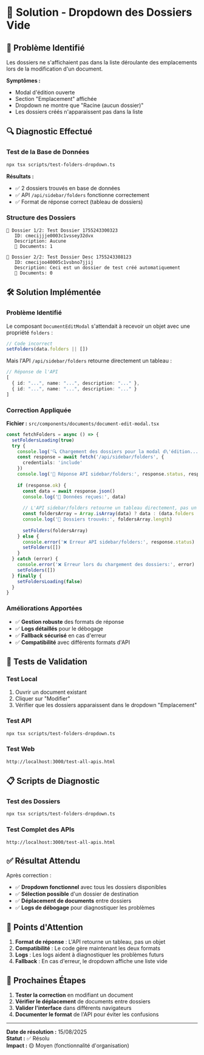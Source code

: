 # 🔧 Solution - Dropdown des Dossiers Vide

## 🎯 **Problème Identifié**

Les dossiers ne s'affichaient pas dans la liste déroulante des emplacements lors de la modification d'un document.

**Symptômes :**
- Modal d'édition ouverte
- Section "Emplacement" affichée
- Dropdown ne montre que "Racine (aucun dossier)"
- Les dossiers créés n'apparaissent pas dans la liste

## 🔍 **Diagnostic Effectué**

### **Test de la Base de Données**
```bash
npx tsx scripts/test-folders-dropdown.ts
```

**Résultats :**
- ✅ 2 dossiers trouvés en base de données
- ✅ API `/api/sidebar/folders` fonctionne correctement
- ✅ Format de réponse correct (tableau de dossiers)

### **Structure des Dossiers**
```
📁 Dossier 1/2: Test Dossier 1755243300323
   ID: cmecijjje0003c1vssey32dvx
   Description: Aucune
   📄 Documents: 1

📁 Dossier 2/2: Test Dossier Desc 1755243308123
   ID: cmecijoo40005c1vsbno7jjij
   Description: Ceci est un dossier de test créé automatiquement
   📄 Documents: 0
```

## 🛠️ **Solution Implémentée**

### **Problème Identifié**
Le composant `DocumentEditModal` s'attendait à recevoir un objet avec une propriété `folders` :
```typescript
// Code incorrect
setFolders(data.folders || [])
```

Mais l'API `/api/sidebar/folders` retourne directement un tableau :
```typescript
// Réponse de l'API
[
  { id: "...", name: "...", description: "..." },
  { id: "...", name: "...", description: "..." }
]
```

### **Correction Appliquée**
**Fichier :** `src/components/documents/document-edit-modal.tsx`

```typescript
const fetchFolders = async () => {
  setFoldersLoading(true)
  try {
    console.log('🔍 Chargement des dossiers pour la modal d\'édition...')
    const response = await fetch('/api/sidebar/folders', {
      credentials: 'include'
    })
    console.log('📡 Réponse API sidebar/folders:', response.status, response.statusText)
    
    if (response.ok) {
      const data = await response.json()
      console.log('📂 Données reçues:', data)
      
      // L'API sidebar/folders retourne un tableau directement, pas un objet avec .folders
      const foldersArray = Array.isArray(data) ? data : (data.folders || [])
      console.log('📁 Dossiers trouvés:', foldersArray.length)
      
      setFolders(foldersArray)
    } else {
      console.error('❌ Erreur API sidebar/folders:', response.status)
      setFolders([])
    }
  } catch (error) {
    console.error('❌ Erreur lors du chargement des dossiers:', error)
    setFolders([])
  } finally {
    setFoldersLoading(false)
  }
}
```

### **Améliorations Apportées**
- ✅ **Gestion robuste** des formats de réponse
- ✅ **Logs détaillés** pour le débogage
- ✅ **Fallback sécurisé** en cas d'erreur
- ✅ **Compatibilité** avec différents formats d'API

## 🧪 **Tests de Validation**

### **Test Local**
1. Ouvrir un document existant
2. Cliquer sur "Modifier"
3. Vérifier que les dossiers apparaissent dans le dropdown "Emplacement"

### **Test API**
```bash
npx tsx scripts/test-folders-dropdown.ts
```

### **Test Web**
```
http://localhost:3000/test-all-apis.html
```

## 📋 **Scripts de Diagnostic**

### **Test des Dossiers**
```bash
npx tsx scripts/test-folders-dropdown.ts
```

### **Test Complet des APIs**
```
http://localhost:3000/test-all-apis.html
```

## ✅ **Résultat Attendu**

Après correction :
- ✅ **Dropdown fonctionnel** avec tous les dossiers disponibles
- ✅ **Sélection possible** d'un dossier de destination
- ✅ **Déplacement de documents** entre dossiers
- ✅ **Logs de débogage** pour diagnostiquer les problèmes

## 🚨 **Points d'Attention**

1. **Format de réponse** : L'API retourne un tableau, pas un objet
2. **Compatibilité** : Le code gère maintenant les deux formats
3. **Logs** : Les logs aident à diagnostiquer les problèmes futurs
4. **Fallback** : En cas d'erreur, le dropdown affiche une liste vide

## 🔄 **Prochaines Étapes**

1. **Tester la correction** en modifiant un document
2. **Vérifier le déplacement** de documents entre dossiers
3. **Valider l'interface** dans différents navigateurs
4. **Documenter le format** de l'API pour éviter les confusions

---

**Date de résolution :** 15/08/2025  
**Statut :** ✅ Résolu  
**Impact :** 🟡 Moyen (fonctionnalité d'organisation)
